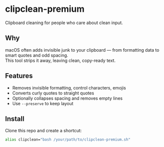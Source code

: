 # clipclean-premium

Clipboard cleaning for people who care about clean input.

## Why

macOS often adds invisible junk to your clipboard — from formatting data to smart quotes and odd spacing.  
This tool strips it away, leaving clean, copy-ready text.

## Features

- Removes invisible formatting, control characters, emojis
- Converts curly quotes to straight quotes
- Optionally collapses spacing and removes empty lines
- Use `--preserve` to keep layout

## Install

Clone this repo and create a shortcut:

```bash
alias clipclean="bash /your/path/to/clipclean-premium.sh"
